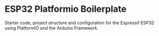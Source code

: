 # ESP32 Platformio Boilerplate

Starter code, project structure and configuration for the Espressif ESP32 using PlatformIO and the Arduino Framework.

